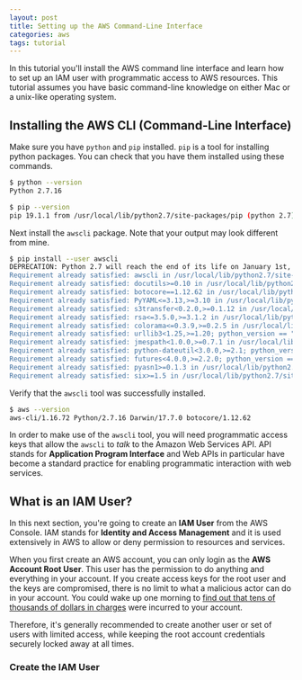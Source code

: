 ```yaml
---
layout: post
title: Setting up the AWS Command-Line Interface
categories: aws
tags: tutorial
---
```


In this tutorial you'll install the AWS command line interface and learn how to set up an IAM user with programmatic access to AWS resources. This tutorial assumes you have basic command-line knowledge on either Mac or a unix-like operating system.

 <!--more-->

## Installing the AWS CLI (Command-Line Interface)

Make sure you have `python` and `pip` installed. `pip` is a tool for installing python packages. You can check that you have them installed using these commands.

```bash
$ python --version
Python 2.7.16

$ pip --version
pip 19.1.1 from /usr/local/lib/python2.7/site-packages/pip (python 2.7)
```

Next install the `awscli` package. Note that your output may look different from mine.

```bash
$ pip install --user awscli
DEPRECATION: Python 2.7 will reach the end of its life on January 1st, 2020. Please upgrade your Python as Python 2.7 won't be maintained after that date. A future version of pip will drop support for Python 2.7.
Requirement already satisfied: awscli in /usr/local/lib/python2.7/site-packages (1.16.72)
Requirement already satisfied: docutils>=0.10 in /usr/local/lib/python2.7/site-packages (from awscli) (0.14)
Requirement already satisfied: botocore==1.12.62 in /usr/local/lib/python2.7/site-packages (from awscli) (1.12.62)
Requirement already satisfied: PyYAML<=3.13,>=3.10 in /usr/local/lib/python2.7/site-packages (from awscli) (3.13)
Requirement already satisfied: s3transfer<0.2.0,>=0.1.12 in /usr/local/lib/python2.7/site-packages (from awscli) (0.1.13)
Requirement already satisfied: rsa<=3.5.0,>=3.1.2 in /usr/local/lib/python2.7/site-packages (from awscli) (3.4.2)
Requirement already satisfied: colorama<=0.3.9,>=0.2.5 in /usr/local/lib/python2.7/site-packages (from awscli) (0.3.9)
Requirement already satisfied: urllib3<1.25,>=1.20; python_version == "2.7" in /usr/local/lib/python2.7/site-packages (from botocore==1.12.62->awscli) (1.24.1)
Requirement already satisfied: jmespath<1.0.0,>=0.7.1 in /usr/local/lib/python2.7/site-packages (from botocore==1.12.62->awscli) (0.9.3)
Requirement already satisfied: python-dateutil<3.0.0,>=2.1; python_version >= "2.7" in /usr/local/lib/python2.7/site-packages (from botocore==1.12.62->awscli) (2.7.5)
Requirement already satisfied: futures<4.0.0,>=2.2.0; python_version == "2.6" or python_version == "2.7" in /usr/local/lib/python2.7/site-packages (from s3transfer<0.2.0,>=0.1.12->awscli) (3.2.0)
Requirement already satisfied: pyasn1>=0.1.3 in /usr/local/lib/python2.7/site-packages (from rsa<=3.5.0,>=3.1.2->awscli) (0.4.4)
Requirement already satisfied: six>=1.5 in /usr/local/lib/python2.7/site-packages (from python-dateutil<3.0.0,>=2.1; python_version >= "2.7"->botocore==1.12.62->awscli) (1.10.0)
```

Verify that the `awscli` tool was successfully installed.

```bash
$ aws --version
aws-cli/1.16.72 Python/2.7.16 Darwin/17.7.0 botocore/1.12.62
```

In order to make use of the `awscli` tool, you will need programmatic access keys that allow the `awscli` to *talk* to the Amazon Web Services API. API stands for **Application Program Interface** and Web APIs in particular have become a standard practice for enabling programmatic interaction with web services.

## What is an IAM User?
In this next section, you're going to create an **IAM User** from the AWS Console. IAM stands for **Identity and Access Management** and it is used extensively in AWS to allow or deny permission to resources and services.

When you first create an AWS account, you can only login as the **AWS Account Root User**. This user has the permission to do anything and everything in your account. If you create access keys for the root user and the keys are compromised, there is no limit to what a malicious actor can do in your account. You could wake up one morning to [find out that tens of thousands of dollars in charges](https://www.reddit.com/r/aws/comments/8rj9ep/my_aws_account_was_hacked/) were incurred to your account.

Therefore, it's generally recommended to create another user or set of users with limited access, while keeping the root account credentials securely locked away at all times.

### Create the IAM User
